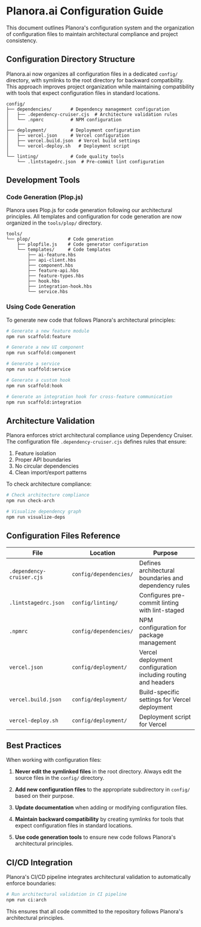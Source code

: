 # Planora.ai Configuration Guide

This document outlines Planora's configuration system and the organization of configuration files to maintain architectural compliance and project consistency.

## Configuration Directory Structure

Planora.ai now organizes all configuration files in a dedicated `config/` directory, with symlinks to the root directory for backward compatibility. This approach improves project organization while maintaining compatibility with tools that expect configuration files in standard locations.

```
config/
├── dependencies/       # Dependency management configuration
│   ├── .dependency-cruiser.cjs  # Architecture validation rules
│   └── .npmrc          # NPM configuration
│
├── deployment/         # Deployment configuration
│   ├── vercel.json     # Vercel configuration
│   ├── vercel.build.json  # Vercel build settings
│   └── vercel-deploy.sh   # Deployment script
│
└── linting/            # Code quality tools
    └── .lintstagedrc.json  # Pre-commit lint configuration
```

## Development Tools

### Code Generation (Plop.js)

Planora uses Plop.js for code generation following our architectural principles. All templates and configuration for code generation are now organized in the `tools/plop/` directory.

```
tools/
└── plop/              # Code generation
    ├── plopfile.js    # Code generator configuration
    └── templates/     # Code templates
        ├── ai-feature.hbs
        ├── api-client.hbs
        ├── component.hbs
        ├── feature-api.hbs
        ├── feature-types.hbs
        ├── hook.hbs
        ├── integration-hook.hbs
        └── service.hbs
```

### Using Code Generation

To generate new code that follows Planora's architectural principles:

```bash
# Generate a new feature module
npm run scaffold:feature

# Generate a new UI component
npm run scaffold:component

# Generate a service
npm run scaffold:service

# Generate a custom hook
npm run scaffold:hook

# Generate an integration hook for cross-feature communication
npm run scaffold:integration
```

## Architecture Validation

Planora enforces strict architectural compliance using Dependency Cruiser. The configuration file `.dependency-cruiser.cjs` defines rules that ensure:

1. Feature isolation
2. Proper API boundaries
3. No circular dependencies
4. Clean import/export patterns

To check architecture compliance:

```bash
# Check architecture compliance
npm run check-arch

# Visualize dependency graph
npm run visualize-deps
```

## Configuration Files Reference

| File | Location | Purpose |
|------|----------|---------|
| `.dependency-cruiser.cjs` | `config/dependencies/` | Defines architectural boundaries and dependency rules |
| `.lintstagedrc.json` | `config/linting/` | Configures pre-commit linting with lint-staged |
| `.npmrc` | `config/dependencies/` | NPM configuration for package management |
| `vercel.json` | `config/deployment/` | Vercel deployment configuration including routing and headers |
| `vercel.build.json` | `config/deployment/` | Build-specific settings for Vercel deployment |
| `vercel-deploy.sh` | `config/deployment/` | Deployment script for Vercel |

## Best Practices

When working with configuration files:

1. **Never edit the symlinked files** in the root directory. Always edit the source files in the `config/` directory.

2. **Add new configuration files** to the appropriate subdirectory in `config/` based on their purpose.

3. **Update documentation** when adding or modifying configuration files.

4. **Maintain backward compatibility** by creating symlinks for tools that expect configuration files in standard locations.

5. **Use code generation tools** to ensure new code follows Planora's architectural principles.

## CI/CD Integration

Planora's CI/CD pipeline integrates architectural validation to automatically enforce boundaries:

```bash
# Run architectural validation in CI pipeline
npm run ci:arch
```

This ensures that all code committed to the repository follows Planora's architectural principles.
